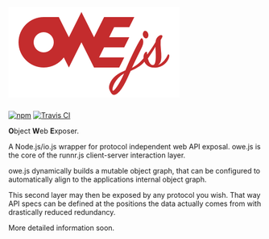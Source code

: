 # ![owe.js](logo.png)

[![npm](https://img.shields.io/npm/v/owe.js.svg)](https://www.npmjs.com/package/owe.js) [![Travis CI](https://api.travis-ci.org/runnr/owe.js.svg)](https://travis-ci.org/runnr/owe)

**O**bject **W**eb **E**xposer.

A Node.js/io.js wrapper for protocol independent web API exposal. owe.js is the core of the runnr.js client-server interaction layer.

owe.js dynamically builds a mutable object graph, that can be configured to automatically align to the applications internal object graph.

This second layer may then be exposed by any protocol you wish. That way API specs can be defined at the positions the data actually comes from with drastically reduced redundancy.

More detailed information soon.
